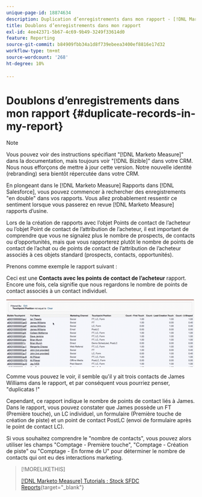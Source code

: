 ```yaml
---
unique-page-id: 18874634
description: Duplication d’enregistrements dans mon rapport - [!DNL Marketo Measure]
title: Doublons d’enregistrements dans mon rapport
exl-id: 4ee42371-5b67-4c69-9b49-3249f33614d0
feature: Reporting
source-git-commit: b84909fbb34a1d8f739ebeea3400ef8816e17d32
workflow-type: tm+mt
source-wordcount: '268'
ht-degree: 10%

---
```


# Doublons d’enregistrements dans mon rapport {#duplicate-records-in-my-report}

>[!NOTE]
>
>Vous pouvez voir des instructions spécifiant &quot;[!DNL Marketo Measure]&quot; dans la documentation, mais toujours voir &quot;[!DNL Bizible]&quot; dans votre CRM. Nous nous efforçons de mettre à jour cette version. Notre nouvelle identité (rebranding) sera bientôt répercutée dans votre CRM.

En plongeant dans le [!DNL Marketo Measure] Rapports dans [!DNL Salesforce], vous pouvez commencer à rechercher des enregistrements &quot;en double&quot; dans vos rapports. Vous allez probablement ressentir ce sentiment lorsque vous passerez en revue [!DNL Marketo Measure] rapports d’usine.

Lors de la création de rapports avec l’objet Points de contact de l’acheteur ou l’objet Point de contact de l’attribution de l’acheteur, il est important de comprendre que vous ne signalez plus le nombre de prospects, de contacts ou d’opportunités, mais que vous rapporterez plutôt le nombre de points de contact de l’achat ou de points de contact de l’attribution de l’acheteur associés à ces objets standard (prospects, contacts, opportunités).

Prenons comme exemple le rapport suivant :

Ceci est une **Contacts avec les points de contact de l’acheteur** rapport. Encore une fois, cela signifie que nous regardons le nombre de points de contact associés à un contact individuel.

![](assets/1.gif)

Comme vous pouvez le voir, il semble qu&#39;il y ait trois contacts de James Williams dans le rapport, et par conséquent vous pourriez penser, &quot;duplicatas !&quot;

Cependant, ce rapport indique le nombre de points de contact liés à James. Dans le rapport, vous pouvez constater que James possède un FT (Première touche), un LC individuel, un formulaire (Première touche de création de piste) et un point de contact PostLC (envoi de formulaire après le point de contact LC).

Si vous souhaitez comprendre le &quot;nombre de contacts&quot;, vous pouvez alors utiliser les champs &quot;Comptage - Première touche&quot;, &quot;Comptage - Création de piste&quot; ou &quot;Comptage - En forme de U&quot; pour déterminer le nombre de contacts qui ont eu des interactions marketing.

>[!MORELIKETHIS]
>
>[[!DNL Marketo Measure] Tutorials : Stock SFDC Reports](https://experienceleague.adobe.com/en/docs/marketo-measure-learn/tutorials/onboarding/marketo-measure-102/stock-salesforce-reports){target="_blank"}
